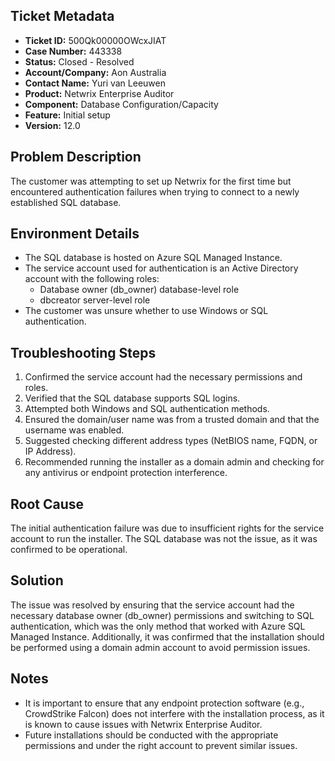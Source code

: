 ## Ticket Metadata
- **Ticket ID:** 500Qk00000OWcxJIAT
- **Case Number:** 443338
- **Status:** Closed - Resolved
- **Account/Company:** Aon Australia
- **Contact Name:** Yuri van Leeuwen
- **Product:** Netwrix Enterprise Auditor
- **Component:** Database Configuration/Capacity
- **Feature:** Initial setup
- **Version:** 12.0

## Problem Description
The customer was attempting to set up Netwrix for the first time but encountered authentication failures when trying to connect to a newly established SQL database.

## Environment Details
- The SQL database is hosted on Azure SQL Managed Instance.
- The service account used for authentication is an Active Directory account with the following roles:
  - Database owner (db_owner) database-level role
  - dbcreator server-level role
- The customer was unsure whether to use Windows or SQL authentication.

## Troubleshooting Steps
1. Confirmed the service account had the necessary permissions and roles.
2. Verified that the SQL database supports SQL logins.
3. Attempted both Windows and SQL authentication methods.
4. Ensured the domain/user name was from a trusted domain and that the username was enabled.
5. Suggested checking different address types (NetBIOS name, FQDN, or IP Address).
6. Recommended running the installer as a domain admin and checking for any antivirus or endpoint protection interference.

## Root Cause
The initial authentication failure was due to insufficient rights for the service account to run the installer. The SQL database was not the issue, as it was confirmed to be operational.

## Solution
The issue was resolved by ensuring that the service account had the necessary database owner (db_owner) permissions and switching to SQL authentication, which was the only method that worked with Azure SQL Managed Instance. Additionally, it was confirmed that the installation should be performed using a domain admin account to avoid permission issues.

## Notes
- It is important to ensure that any endpoint protection software (e.g., CrowdStrike Falcon) does not interfere with the installation process, as it is known to cause issues with Netwrix Enterprise Auditor.
- Future installations should be conducted with the appropriate permissions and under the right account to prevent similar issues.